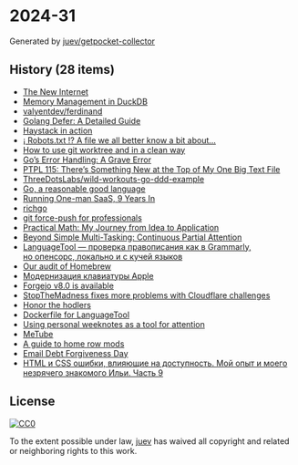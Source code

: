 # 2024-31

Generated by [juev/getpocket-collector](https://github.com/juev/getpocket-collector)

## History (28 items)

- [The New Internet](https://tailscale.com/blog/new-internet)
- [Memory Management in DuckDB](https://duckdb.org/2024/07/09/memory-management.html)
- [valyentdev/ferdinand](https://github.com/valyentdev/ferdinand.git)
- [Golang Defer: A Detailed Guide](https://victoriametrics.com/blog/defer-in-go/)
- [Haystack in action](https://haystackeditor.com/)
- [¡ Robots.txt !? A file we all better know a bit about…](https://osintteam.blog/robots-txt-a-file-we-all-better-know-a-bit-about-218794b6c1c7)
- [How to use git worktree and in a clean way](https://morgan.cugerone.com/blog/how-to-use-git-worktree-and-in-a-clean-way/)
- [Go’s Error Handling: A Grave Error](https://medium.com/@okoanton/gos-error-handling-a-grave-error-cf98c28c8f66)
- [PTPL 115: There’s Something New at the Top of My One Big Text File](https://www.blog.plaintextpaperless.com/p/ptpl-115-theres-something-new-in-my-obtf)
- [ThreeDotsLabs/wild-workouts-go-ddd-example](https://github.com/ThreeDotsLabs/wild-workouts-go-ddd-example)
- [Go, a reasonable good language](https://kokada.capivaras.dev/blog/go-a-reasonable-good-language/)
- [Running One-man SaaS, 9 Years In](https://blog.healthchecks.io/2024/07/running-one-man-saas-9-years-in/)
- [richgo](https://github.com/kyoh86/richgo)
- [git force-push for professionals](https://evilcookie.de/git-force-push-for-professionals.html)
- [Practical Math: My Journey from Idea to Application](https://blog.ignaciobrasca.com/opinion/2024/07/29/practical-math.html)
- [Beyond Simple Multi-Tasking: Continuous Partial Attention](https://lindastone.net/2009/11/30/beyond-simple-multi-tasking-continuous-partial-attention/)
- [LanguageTool — проверка правописания как в Grammarly, но опенсорс, локально и с кучей языков](https://vas3k.club/post/25137/)
- [Our audit of Homebrew](https://blog.trailofbits.com/2024/07/30/our-audit-of-homebrew/)
- [Модернизация клавиатуры Apple](https://alexmak.net/2024/07/30/aek-touch-id/)
- [Forgejo v8.0 is available](https://forgejo.org/2024-07-release-v8-0/)
- [StopTheMadness fixes more problems with Cloudflare challenges](https://underpassapp.com/news/2024/7/9.html)
- [Honor the hodlers](https://medium.com/@zooko/honor-the-hodlers-18cd7918a0b5)
- [Dockerfile for LanguageTool](https://github.com/Erikvl87/docker-languagetool)
- [Using personal weeknotes as a tool for attention](https://tracydurnell.com/2024/07/30/using-personal-weeknotes-as-a-tool-for-attention/)
- [MeTube](https://github.com/alexta69/metube)
- [A guide to home row mods](https://precondition.github.io/home-row-mods)
- [Email Debt Forgiveness Day](http://Karl-Voit.at/2021/07/31/email-debt)
- [HTML и CSS ошибки, влияющие на доступность. Мой опыт и моего незрячего знакомого Ильи. Часть 9](https://habr.com/ru/companies/ruvds/articles/824862/)

## License

[![CC0](https://mirrors.creativecommons.org/presskit/buttons/88x31/svg/cc-zero.svg)](https://creativecommons.org/publicdomain/zero/1.0/)

To the extent possible under law, [juev](https://github.com/juev) has waived all copyright and related or neighboring rights to this work.
